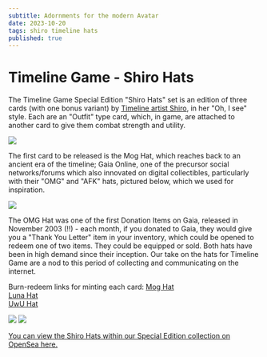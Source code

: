```yaml
---
subtitle: Adornments for the modern Avatar
date: 2023-10-20
tags: shiro timeline hats
published: true
---
```


# Timeline Game - Shiro Hats
The Timeline Game Special Edition "Shiro Hats" set is an edition of three cards (with one bonus variant) by [Timeline artist Shiro](https://timelinegame.net/articles/timeline-artist-shiro), in her "Oh, I see" style. Each are an "Outfit" type card, which, in game, are attached to another card to give them combat strength and utility. 

![](https://raw.seadn.io/files/6a6ed730db6b5a013700d3b73d0577b5.png)

The first card to be released is the Mog Hat, which reaches back to an ancient era of the timeline; Gaia Online, one of the precursor social networks/forums which also innovated on digital collectibles, particularly with their "OMG" and "AFK" hats, pictured below, which we used for inspiration.

![](https://pbs.twimg.com/media/FvTPvZ5WABwf8yk?format=png&name=360x360)

The OMG Hat was one of the first Donation Items on Gaia, released in November 2003 (!!) - each month, if you donated to Gaia, they would give you a "Thank You Letter" item in your inventory, which could be opened to redeem one of two items. They could be equipped or sold. Both hats have been in high demand since their inception. Our take on the hats for Timeline Game are a nod to this period of collecting and communicating on the internet.

Burn-redeem links for minting each card:
[Mog Hat](https://app.manifold.xyz/br/mog-hat)  
[Luna Hat](https://app.manifold.xyz/br/luna-hat)  
[UwU Hat](https://app.manifold.xyz/br/UwU-Hat)  

![](https://raw.seadn.io/files/4b36a462e37aafcb978d7614338d00a9.png)
![](https://raw.seadn.io/files/ce9a5c24fc0f9372a91b24baae6d5f53.png)


[You can view the Shiro Hats within our Special Edition collection on OpenSea here.](https://opensea.io/collection/tlgame-se?search[stringTraits][0][name]=Set&search[stringTraits][0][values][0]=Shiro%20Hats&search[sortAscending]=true&search[sortBy]=UNIT_PRICE)
